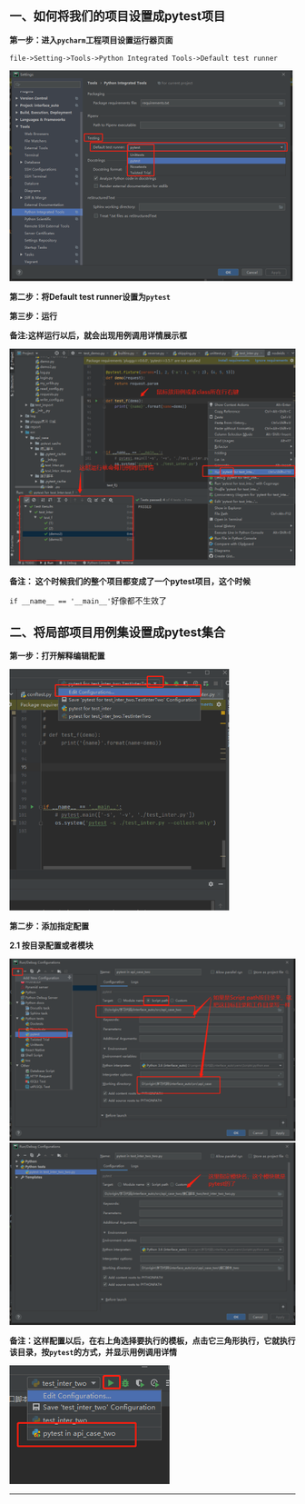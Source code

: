 ## 一、如何将我们的项目设置成pytest项目



**第一步：进入`pycharm`工程项目设置运行器页面**

```
file->Setting->Tools->Python Integrated Tools->Default test runner
```

<img src="image-20210706222336775.png" alt="image-20210706222336775" style="zoom: 50%;" />



**第二步：将Default test runner设置为`pytest`**



**第三步：运行**

**备注:这样运行以后，就会出现用例调用详情展示框**

<img src="image-20210706222850659.png" alt="image-20210706222850659" style="zoom:50%;" />





**备注： 这个时候我们的整个项目都变成了一个pytest项目，这个时候**

`if __name__ == '__main__'`好像都不生效了



## 二、将局部项目用例集设置成pytest集合



**第一步：打开解释编辑配置**

<img src="image-20210706233506026.png" alt="image-20210706233506026" style="zoom:67%;" />



**第二步：添加指定配置**

**2.1	按目录配置或者模块**

<img src="image-20210707002849374.png" alt="image-20210707002849374" style="zoom:50%;" /><img src="image-20210707021254637.png" alt="image-20210707021254637" style="zoom:50%;" />

**备注：这样配置以后，在右上角选择要执行的模板，点击它三角形执行，它就执行该目录，按`pytest`的方式，并显示用例调用详情**

![image-20210707003122638](image-20210707003122638.png)

****



















